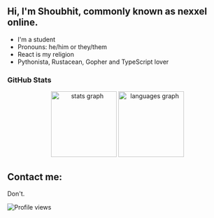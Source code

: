 ## Hi, I'm Shoubhit, commonly known as nexxel online.
- I'm a student
- Pronouns: he/him or they/them
- React is my religion
- Pythonista, Rustacean, Gopher and TypeScript lover

### GitHub Stats

<div align="center">
  <img src="https://github-readme-stats.vercel.app/api?hide_title=false&hide_rank=false&show_icons=true&include_all_commits=true&count_private=true&disable_animations=false&theme=react&bg_color=20232a&hide_border=true&username=nexxeln" height="150" alt="stats graph"  />
  <img src="https://github-readme-stats.vercel.app/api/top-langs?hide_title=false&layout=compact&card_width=320&langs_count=5&theme=react&bg_color=20232a&hide_border=true&username=nexxeln" height="150" alt="languages graph"  />
</div>

## Contact me:
Don't.

![Profile views](https://gpvc.arturio.dev/nexxeln)
